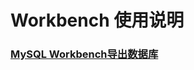 # Workbench 使用说明


### [MySQL Workbench导出数据库](https://blog.csdn.net/konglongaa/article/details/54923248)